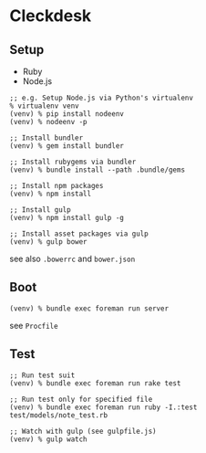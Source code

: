 # Cleckdesk


## Setup

* Ruby
* Node.js

```
;; e.g. Setup Node.js via Python's virtualenv
% virtualenv venv
(venv) % pip install nodeenv
(venv) % nodeenv -p
```

```
;; Install bundler
(venv) % gem install bundler

;; Install rubygems via bundler
(venv) % bundle install --path .bundle/gems

;; Install npm packages
(venv) % npm install

;; Install gulp
(venv) % npm install gulp -g

;; Install asset packages via gulp
(venv) % gulp bower
```

see also `.bowerrc` and `bower.json`


## Boot

```
(venv) % bundle exec foreman run server
```

see `Procfile`


## Test

```
;; Run test suit
(venv) % bundle exec foreman run rake test

;; Run test only for specified file
(venv) % bundle exec foreman run ruby -I.:test test/models/note_test.rb

;; Watch with gulp (see gulpfile.js)
(venv) % gulp watch
```
